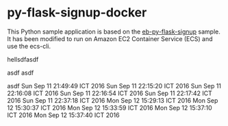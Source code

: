 # py-flask-signup-docker
This Python sample application is based on the [eb-py-flask-signup](https://github.com/awslabs/eb-py-flask-signup) sample. It has been modified to run on Amazon EC2 Container Service (ECS) and use the ecs-cli.


hellsdfasdf


asdf
asdf


asdf
Sun Sep 11 21:49:49 ICT 2016
Sun Sep 11 22:15:20 ICT 2016
Sun Sep 11 22:16:08 ICT 2016
Sun Sep 11 22:16:54 ICT 2016
Sun Sep 11 22:17:42 ICT 2016
Sun Sep 11 22:37:18 ICT 2016
Mon Sep 12 15:29:13 ICT 2016
Mon Sep 12 15:30:37 ICT 2016
Mon Sep 12 15:33:59 ICT 2016
Mon Sep 12 15:37:10 ICT 2016
Mon Sep 12 15:37:40 ICT 2016
